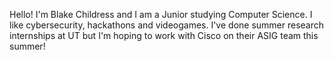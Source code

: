 Hello! I'm Blake Childress and I am a Junior studying Computer Science. I like cybersecurity, hackathons and videogames. I've done summer research internships at UT but I'm hoping to work with Cisco on their ASIG team this summer!
